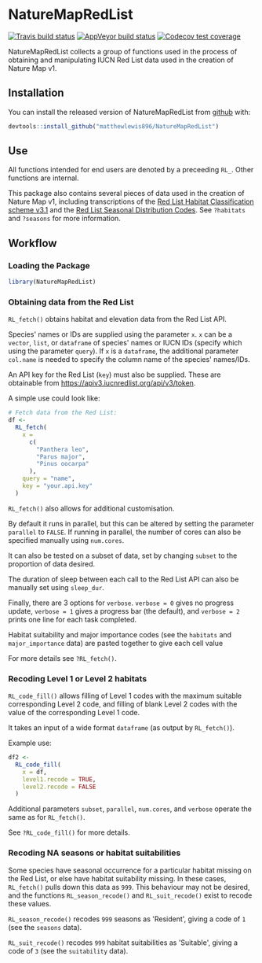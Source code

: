 
# NatureMapRedList

<!-- badges: start -->
[![Travis build status](https://travis-ci.com/matthewlewis896/NatureMapRedList.svg?branch=master)](https://travis-ci.com/matthewlewis896/NatureMapRedList)
[![AppVeyor build status](https://ci.appveyor.com/api/projects/status/github/matthewlewis896/NatureMapRedList?branch=master&svg=true)](https://ci.appveyor.com/project/matthewlewis896/NatureMapRedList)
[![Codecov test coverage](https://codecov.io/gh/matthewlewis896/NatureMapRedList/branch/master/graph/badge.svg)](https://codecov.io/gh/matthewlewis896/NatureMapRedList?branch=master)
<!-- badges: end -->

NatureMapRedList collects a group of functions used in the process of obtaining and manipulating IUCN Red List data used in the creation of Nature Map v1.

## Installation

You can install the released version of NatureMapRedList from [github](https://github.com/matthewlewis896/NatureMapRedList) with:

``` r
devtools::install_github("matthewlewis896/NatureMapRedList")
```

## Use

All functions intended for end users are denoted by a preceeding `RL_`. Other functions are internal.

This package also contains several pieces of data used in the creation of Nature Map v1, including transcriptions of the [Red List Habitat Classification scheme v3.1](https://www.iucnredlist.org/resources/habitat-classification-scheme) and the [Red List Seasonal Distribution Codes](https://www.iucnredlist.org/resources/mappingstandards). See `?habitats` and `?seasons` for more information.

## Workflow

### Loading the Package

``` r
library(NatureMapRedList)
```

### Obtaining data from the Red List

`RL_fetch()` obtains habitat and elevation data from the Red List API.

Species' names or IDs are supplied using the parameter `x`. `x` can be a `vector`, `list`, or `dataframe` of species' names or IUCN IDs (specify which using the parameter `query`). If `x` is a `dataframe`, the additional parameter `col.name` is needed to specify the column name of the species' names/IDs.

An API key for the Red List (`key`) must also be supplied. These are obtainable from https://apiv3.iucnredlist.org/api/v3/token.

A simple use could look like:

``` r
# Fetch data from the Red List:
df <- 
  RL_fetch(
    x = 
      c(
        "Panthera leo", 
        "Parus major",
        "Pinus oocarpa"
      ),
    query = "name",
    key = "your.api.key"
  )
```

`RL_fetch()` also allows for additional customisation. 

By default it runs in parallel, but this can be altered by setting the parameter `parallel` to `FALSE`. If running in parallel, the number of cores can also be specified manually using `num.cores`.

It can also be tested on a subset of data, set by changing `subset` to the proportion of data desired. 

The duration of sleep between each call to the Red List API can also be manually set using `sleep_dur`.

Finally, there are 3 options for `verbose`. `verbose = 0` gives no progress update, `verbose = 1` gives a progress bar (the default), and `verbose = 2` prints one line for each task completed.

Habitat suitability and major importance codes (see the `habitats` and `major_importance` data) are pasted together to give each cell value

For more details see `?RL_fetch()`.

### Recoding Level 1 or Level 2 habitats

`RL_code_fill()` allows filling of Level 1 codes with the maximum suitable corresponding Level 2 code, and filling of blank Level 2 codes with the value of the corresponding Level 1 code.

It takes an input of a wide format `dataframe` (as output by `RL_fetch()`).

Example use:

``` r
df2 <-
  RL_code_fill(
    x = df,
    level1.recode = TRUE,
    level2.recode = FALSE
  )
```

Additional parameters `subset`, `parallel`, `num.cores`, and `verbose` operate the same as for `RL_fetch()`.

See `?RL_code_fill()` for more details.

### Recoding NA seasons or habitat suitabilities

Some species have seasonal occurrence for a particular habitat missing on the Red List, or else have habitat suitability missing. In these cases, `RL_fetch()` pulls down this data as `999`. This behaviour may not be desired, and the functions `RL_season_recode()` and `RL_suit_recode()` exist to recode these values.

`RL_season_recode()` recodes `999` seasons as 'Resident', giving a code of `1` (see the `seasons` data).

`RL_suit_recode()` recodes `999` habitat suitabilities as 'Suitable', giving a code of `3` (see the `suitability` data).
